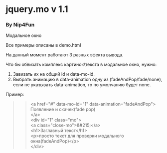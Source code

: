 <h1>jquery.mo v 1.1</h1>

<h3>By Nip4Fun</h3>
 Модальное окно

Все примеры описаны в demo.html

На данный момент работают 3 разных эфекта вывода.

<div>
	Что бы обвизать комплекс картинок\текста в модальное окно, нужно:</div>
<ol>
	<li>
		Завизать их на общий id и data-mo-id.</li>
	<li>
		Выбрать анимацию в data-animation одну из (fadeAndPop/fade/none), если не указывать data-animation, то по умолчанию будет none.</li>
</ol>


Пример:

<blockquote>
<blockquote>
	<div>
		&lt;a href=&quot;#&quot; data-mo-id=&quot;1&quot; data-animation=&quot;fadeAndPop&quot;&gt;</div>
	<div>
		Появление и скачек(fade pop)</div>
	<div>
		&lt;/a&gt;</div>
	<div>
		&lt;div id=&quot;1&quot; class=&quot;mo&quot;&gt;</div>
	<div>
		&lt;a class=&quot;close-mo&quot;&gt;&amp;#215;&lt;/a&gt;</div>
	<div>
		&lt;h1&gt;Заглавный текст&lt;/h1&gt;</div>
	<div>
		&lt;p&gt;просто текст для проверки модального окна(fadeAndPop)&lt;/p&gt;</div>
	<div>
		&lt;/div&gt;</div>
</blockquote>

</blockquote>
